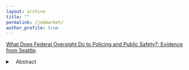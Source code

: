 ```yaml
---
layout: archive
title: ""
permalink: /jobmarket/
author_profile: true
---
```


[What Does Federal Oversight Do to Policing and Public Safety?: Evidence from Seattle](https://romainecampbell.github.io/files/Campbell_federal_oversight.pdf). 
 <details>
 <summary>&nbsp;&nbsp;&nbsp;Abstract</summary>
Policing reform advocates have proposed increased oversight to improve quality and reduce officer misconduct. Opponents, however, fear that greater scrutiny of officers will increase crime and harm public safety. I examine a 2011 federal investigation into the Seattle Police Department, focusing on policing responses and the impact on serious crime. In response to heightened scrutiny from the investigation, officers significantly reduced stops, particularly traffic and suspicious activity stops. Stop reductions were larger in minority neighborhoods and among officers with higher pre-period arrest rates. After the investigation, stops rebounded but remained below pre-period levels in minority neighborhoods. Comparing neighborhoods that experienced larger versus smaller stop reductions, I find no detectable differences in serious crime, though the estimates are imprecise. I also find no significant differences in serious crime rates when comparing Seattle to jurisdictions without a federal investigation. These estimates can rule out large, but not modest, crime increases. Increased oversight can reduce costly policing, particularly in minority neighborhoods, without significantly increasing serious crime.

</details>
